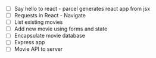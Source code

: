 * [ ] Say hello to react - parcel generates react app from jsx
* [ ] Requests in React - Navigate
* [ ] List existing movies 
* [ ] Add new movie using forms and state
* [ ] Encapsulate movie database
* [ ] Express app
* [ ] Movie API to server